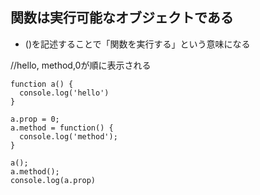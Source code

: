 ## 関数は実行可能なオブジェクトである

- ()を記述することで「関数を実行する」という意味になる

//hello, method,0が順に表示される

    function a() {
      console.log('hello')
    }
    
    a.prop = 0;
    a.method = function() {
      console.log('method');
    }
    
    a();
    a.method();
    console.log(a.prop)
